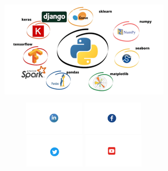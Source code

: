 # ![OusmanHamit](https://github.com/OusmanHamit/OusmanHamit/blob/main/banner.png)

<p align='center'>
    <a href="https://www.linkedin.com/in/ousman-hamit-hassani/"><img height="100" src="https://github.com/OusmanHamit/OusmanHamit/blob/main/linkedin.png?row=true"></a>&nbsp; 
    <a href="https://www.facebook.com/La-chaine-openclass4all-346728962011907/"><img height="100" src="https://github.com/OusmanHamit/OusmanHamit/blob/main/facebook.png?row=true"></a>&nbsp; 
    <a href="https://twitter.com/HassaniOusman/likes"><img height="100" src="https://github.com/OusmanHamit/OusmanHamit/blob/main/twitter.png?row=true"></a>&nbsp;
    <a href="https://www.youtube.com/channel/UCE-613S-bsuLukwHDhnRxIA/?sub_confirmation=1"><img height="100" src="https://github.com/OusmanHamit/OusmanHamit/blob/main/youtube.png?row=true"></a>
</p>
